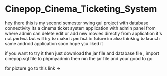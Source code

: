 # Cinepop_Cinema_Ticketing_System

hey there this is my second semester  swing gui project with database connectivity
Its a cinema ticket system application with admin panel from where admin can delete edit or add new movies directly from application
it's not perfect but will try to make it perfect in future 
im also thinking to launch same android application soon
hope you liked it

if you want to try it then just download the jar file and database file , import cinepop.sql file to phpmyadmin then run the jar file and your good to go

for picture go to this link -> 

